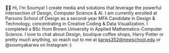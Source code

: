 👋🏻 Hi, I’m Soumya! I create media and solutions that leverage the powerful intersection of Design, Computer Science & AI. I am currently enrolled at Parsons School of Design as a second-year MFA Candidate in Design & Technology, concentrating in Creative Coding & Data Visualization. I completed a BSc from Brown University in Applied Mathematics-Computer Science. I love to chat about Design, boutique coffee shops, Harry Potter or pretty much anything, so reach out to me at karws352@newschool.edu or @soumyakarwa on Instagram :)

<!---
soumyakarwa/soumyakarwa is a ✨ special ✨ repository because its `README.md` (this file) appears on your GitHub profile.
You can click the Preview link to take a look at your changes.
--->
